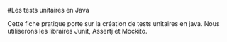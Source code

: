 #Les tests unitaires en Java

Cette fiche pratique porte sur la création de tests unitaires en java. Nous utiliserons les libraires Junit, Assertj et Mockito.